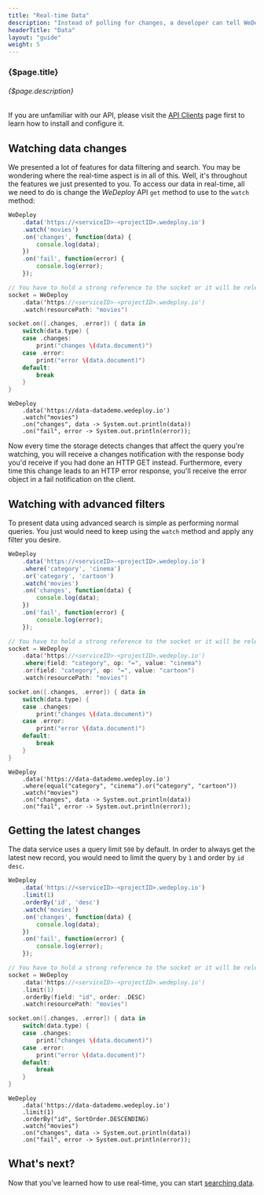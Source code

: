 ```yaml
---
title: "Real-time Data"
description: "Instead of polling for changes, a developer can tell WeDeploy Data to continuously fetch updated query results in real-time."
headerTitle: "Data"
layout: "guide"
weight: 5
---
```


### {$page.title}

###### {$page.description}

<aside>

If you are unfamiliar with our API, please visit the [API Clients](/docs/intro/api-clients.html) page first to learn how to install and configure it.

</aside>

<article id="1">

## Watching data changes

We presented a lot of features for data filtering and search. You may be wondering where the real-time aspect is in all of this. Well, it's throughout the features we just presented to you. To access our data in real-time, all we need to do is change the *WeDeploy* API  `get` method to use to the `watch` method:

```javascript
WeDeploy
	.data('https://<serviceID>-<projectID>.wedeploy.io')
	.watch('movies')
	.on('changes', function(data) {
		console.log(data);
	})
	.on('fail', function(error) {
		console.log(error);
	});
```
```swift
// You have to hold a strong reference to the socket or it will be released
socket = WeDeploy
	.data('https://<serviceID>-<projectID>.wedeploy.io')
	.watch(resourcePath: "movies")

socket.on([.changes, .error]) { data in
	switch(data.type) {
	case .changes:
		print("changes \(data.document)")
	case .error:
		print("error \(data.document)")
	default:
		break
	}
}
```
```text/x-java
WeDeploy
	.data('https://data-datademo.wedeploy.io')
	.watch("movies")
	.on("changes", data -> System.out.println(data))
	.on("fail", error -> System.out.println(error));
```

Now every time the storage detects changes that affect the query you're watching, you will receive a changes notification with the response body you'd receive if you had done an HTTP GET instead. Furthermore, every time this change leads to an HTTP error response, you'll receive the error object in a fail notification on the client.

</article>

<article id="2">

## Watching with advanced filters

To present data using advanced search is simple as performing normal queries. You just would need to keep using the `watch` method and apply any filter you desire.

```javascript
WeDeploy
	.data('https://<serviceID>-<projectID>.wedeploy.io')
	.where('category', 'cinema')
	.or('category', 'cartoon')
	.watch('movies')
	.on('changes', function(data) {
		console.log(data);
	})
	.on('fail', function(error) {
		console.log(error);
	});
```
```swift
// You have to hold a strong reference to the socket or it will be released
socket = WeDeploy
	.data('https://<serviceID>-<projectID>.wedeploy.io')
	.where(field: "category", op: "=", value: "cinema")
	.or(field: "category", op: "=", value: "cartoon")
	.watch(resourcePath: "movies")

socket.on([.changes, .error]) { data in
	switch(data.type) {
	case .changes:
		print("changes \(data.document)")
	case .error:
		print("error \(data.document)")
	default:
		break
	}
}
```
```text/x-java
WeDeploy
	.data('https://data-datademo.wedeploy.io')
	.where(equal("category", "cinema").or("category", "cartoon"))
	.watch("movies")
	.on("changes", data -> System.out.println(data))
	.on("fail", error -> System.out.println(error));
```

</article>

<article id="3">

## Getting the latest changes

The data service uses a query limit `500` by default. In order to always get the latest new record, you would need to limit the query by `1` and order by `id` `desc`.

```javascript
WeDeploy
	.data('https://<serviceID>-<projectID>.wedeploy.io')
	.limit(1)
	.orderBy('id', 'desc')
	.watch('movies')
	.on('changes', function(data) {
		console.log(data);
	})
	.on('fail', function(error) {
		console.log(error);
	});
```
```swift
// You have to hold a strong reference to the socket or it will be released
socket = WeDeploy
	.data('https://<serviceID>-<projectID>.wedeploy.io')
	.limit(1)
	.orderBy(field: "id", order: .DESC)
	.watch(resourcePath: "movies")

socket.on([.changes, .error]) { data in
	switch(data.type) {
	case .changes:
		print("changes \(data.document)")
	case .error:
		print("error \(data.document)")
	default:
		break
	}
}
```
```text/x-java
WeDeploy
	.data('https://data-datademo.wedeploy.io')
	.limit(1)
	.orderBy("id", SortOrder.DESCENDING)
	.watch("movies")
	.on("changes", data -> System.out.println(data))
	.on("fail", error -> System.out.println(error));
```

</article>

## What's next?

Now that you've learned how to use real-time, you can start [searching data](/docs/data/searching-data.html).
